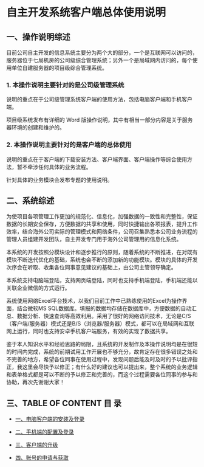 # 自主开发系统客户端总体使用说明

## 一、操作说明综述

目前公司自主开发的信息系统主要分为两个大的部分，一个是互联网可以访问的，服务器位于七局机房的公司级综合管理系统；另外一个是局域网内访问的，每个使用单位自建服务器的项目级综合管理系统。

### 1. 本操作说明主要针对的是公司级管理系统

说明的重点在于公司级管理系统客户端的使用方法，包括电脑客户端和手机客户端。

项目级系统发布有详细的 Word 版操作说明，其中有相当一部分内容是关于服务器环境的创建和维护的。

### 2. 本操作说明主要针对的是客户端的总体使用

说明的重点在于客户端的下载安装方法、客户端界面、客户端操作等综合使用方法，暂不牵涉任何具体的业务流程。

针对具体的业务模块会发布专题的使用说明。

## 二、系统综述

为使项目各项管理工作更加的规范化、信息化，加强数据的一致性和完整性，保证数据的长期安全保存，方便数据的共享和使用，同时快捷输出各项报表，提升工作效率，结合海外公司实际的管理模式和网络条件，公司召集熟悉本公司业务流程的管理人员组建开发团队，自主开发专门用于海外公司管理用的信息化系统。

本系统的开发按照分模块设计和逐步推行的原则，随着系统的不断推进，在对既有模块不断迭代优化的基础，系统也会不断的添加新的功能模块。模块的具体的开发次序会在听取、收集各位同事意见建议的基础上，由公司主管领导确定。

本系统支持电脑端登陆，支持网页端登陆，同时也支持手机端登陆，手机端还能以关联企业微信的方式运行。

系统使用网络Excel平台技术，以我们目前工作中已熟练使用的Excel为操作界面，结合微软MS SQL数据库。填报的数据均存储在数据库中，方便数据的自动汇总、数据分析、快速查询等高效利用。采用了很好的网络访问技术，无论是C/S（客户端/服务器）模式还是B/S（浏览器/服务器）模式，都可以在局域网和互联网上运行，同时也支持安卓手机客户端服务，有效的实现了数据共享。

鉴于本人知识水平和经验思路的局限，且系统的开发制作及本操作说明均是在很短的时间内完成，系统的前期试用工作开展也不够充分，故肯定存在很多错误之处和不完善的地方，希望各位同事在使用过程中，发现问题后能及时及时的予以批评指正，我这里会尽快予以修正；有什么好的建议也可以提出来，整个系统的业务逻辑和表单格式都是可以不断的予以修正和完善的，而这个过程需要各位同事的参与和协助，再次先谢谢大家！




## 三、TABLE OF CONTENT 目   录


* [一、电脑客户端的安装及登录](p1_Sys_install_login_cp.md)

* [二、手机端的配置及登录](p1_Sys_install_login_cp.md)

* [三、客户端的升级](p1_Sys_install_login_cp.md)

* [四、账号的申请与获取](p1_Sys_install_login_cp.md)
